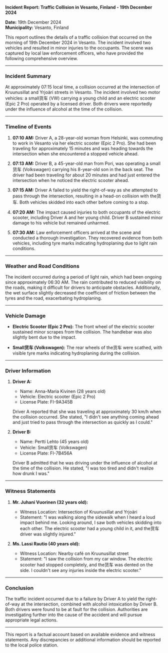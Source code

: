 

**Incident Report: Traffic Collision in Vesanto, Finland - 19th December 2024**

**Date:** 19th December 2024  
**Municipality:** Vesanto, Finland  

This report outlines the details of a traffic collision that occurred on the morning of 19th December 2024 in Vesanto. The incident involved two vehicles and resulted in minor injuries to the occupants. The scene was captured by local law enforcement officers, who have provided the following comprehensive overview.

---

### **Incident Summary**

At approximately 07:15 local time, a collision occurred at the intersection of Kruunusillat and Yrjoäri streets in Vesanto. The incident involved two motor vehicles: a small货车 (VW) carrying a young child and an electric scooter (Epic 2 Pro) operated by a licensed driver. Both drivers were reportedly under the influence of alcohol at the time of the collision.

---

### **Timeline of Events**

1. **07:10 AM:** Driver A, a 28-year-old woman from Helsinki, was commuting to work in Vesanto via her electric scooter (Epic 2 Pro). She had been traveling for approximately 15 minutes and was heading towards the intersection when she encountered a stopped vehicle ahead.

2. **07:13 AM:** Driver B, a 45-year-old man from Pori, was operating a small货车 (Volkswagen) carrying his 8-year-old son in the back seat. The driver had been traveling for about 20 minutes and had just entered the intersection when he noticed the electric scooter ahead.

3. **07:15 AM:** Driver A failed to yield the right-of-way as she attempted to pass through the intersection, resulting in a head-on collision with the货车. Both vehicles skidded into each other before coming to a stop.

4. **07:20 AM:** The impact caused injuries to both occupants of the electric scooter, including Driver A and her young child. Driver B sustained minor damage to his vehicle but remained unharmed.

5. **07:30 AM:** Law enforcement officers arrived at the scene and conducted a thorough investigation. They recovered evidence from both vehicles, including tyre marks indicating hydroplaning due to light rain conditions.

---

### **Weather and Road Conditions**

The incident occurred during a period of light rain, which had been ongoing since approximately 06:30 AM. The rain contributed to reduced visibility on the roads, making it difficult for drivers to anticipate obstacles. Additionally, the wet surface slightly decreased the coefficient of friction between the tyres and the road, exacerbating hydroplaning.

---

### **Vehicle Damage**

- **Electric Scooter (Epic 2 Pro):** The front wheel of the electric scooter sustained minor scrapes from the collision. The handlebar was also slightly bent due to the impact.
  
- **Small货车 (Volkswagen):** The rear wheels of the货车 were scathed, with visible tyre marks indicating hydroplaning during the collision.

---

### **Driver Information**

1. **Driver A:**  
   - Name: Anna-Maria Kivinen (28 years old)  
   - Vehicle: Electric scooter (Epic 2 Pro)  
   - License Plate: FI-9A345B  

   Driver A reported that she was traveling at approximately 30 km/h when the collision occurred. She stated, "I didn't see anything coming ahead and just tried to pass through the intersection as quickly as I could."

2. **Driver B:**  
   - Name: Pertti Lehto (45 years old)  
   - Vehicle: Small货车 (Volkswagen)  
   - License Plate: FI-7B456A  

   Driver B admitted that he was driving under the influence of alcohol at the time of the collision. He stated, "I was too tired and didn't realize how drunk I was."

---

### **Witness Statements**

1. **Mr. Juhani Vuorinen (32 years old):**  
   - Witness Location: Intersection of Kruunusillat and Yrjoäri  
   - Statement: "I was walking along the sidewalk when I heard a loud impact behind me. Looking around, I saw both vehicles skidding into each other. The electric scooter had a young child in it, and the货车 driver was slightly injured."

2. **Ms. Lassi Rautio (40 years old):**  
   - Witness Location: Nearby café on Kruunusillat street  
   - Statement: "I saw the collision from my car window. The electric scooter had stopped completely, and the货车 was dented on the side. I couldn't see any injuries inside the electric scooter."

---

### **Conclusion**

The traffic incident occurred due to a failure by Driver A to yield the right-of-way at the intersection, combined with alcohol intoxication by Driver B. Both drivers were found to be at fault for the collision. Authorities are investigating further into the cause of the accident and will pursue appropriate legal actions.

--- 

This report is a factual account based on available evidence and witness statements. Any discrepancies or additional information should be reported to the local police station.